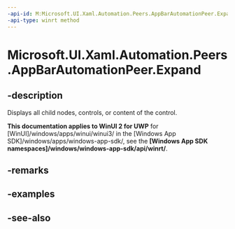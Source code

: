 ```yaml
---
-api-id: M:Microsoft.UI.Xaml.Automation.Peers.AppBarAutomationPeer.Expand
-api-type: winrt method
---
```


<!-- Method syntax
public void Expand()
-->

# Microsoft.UI.Xaml.Automation.Peers.AppBarAutomationPeer.Expand

## -description

Displays all child nodes, controls, or content of the control.

**This documentation applies to WinUI 2 for UWP** for [WinUI]/windows/apps/winui/winui3/ in the [Windows App SDK]/windows/apps/windows-app-sdk/, see the **[Windows App SDK namespaces]/windows/windows-app-sdk/api/winrt/**.

## -remarks

## -examples

## -see-also

